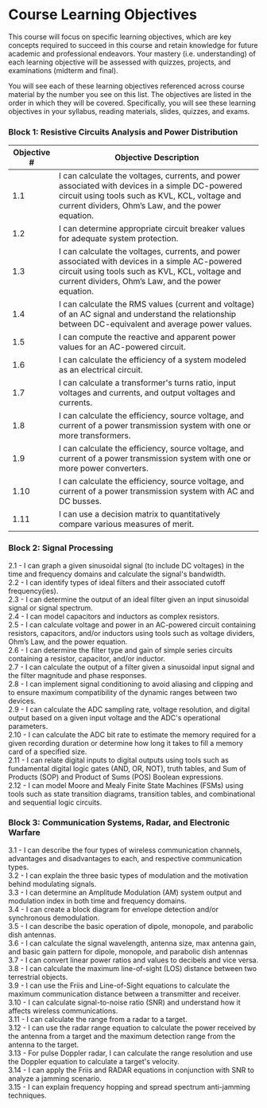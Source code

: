 # Course Learning Objectives

This course will focus on specific learning objectives, which are key concepts required to succeed in this course and retain knowledge for future academic and professional endeavors. Your mastery (i.e. understanding) of each learning objective will be assessed with quizzes, projects, and examinations (midterm and final).

You will see each of these learning objectives referenced across course material by the number you see on this list. The objectives are listed in the order in which they will be covered. Specifically, you will see these learning objectives in your syllabus, reading materials, slides, quizzes, and exams. 

 ### Block 1: Resistive Circuits Analysis and Power Distribution  
| Objective # | Objective Description |
|----------|----------|
| 1.1 | I can calculate the voltages, currents, and power associated with devices in a simple DC-powered circuit using tools such as KVL, KCL, voltage and current dividers, Ohm’s Law, and the power equation. |  
| 1.2 | I can determine appropriate circuit breaker values for adequate system protection. |
| 1.3 | I can calculate the voltages, currents, and power associated with devices in a simple AC-powered circuit using tools such as KVL, KCL, voltage and current dividers, Ohm’s Law, and the power equation.  |  
| 1.4 | I can calculate the RMS values (current and voltage) of an AC signal and understand the relationship between DC-equivalent and average power values.  |  
| 1.5 | I can compute the reactive and apparent power values for an AC-powered circuit.  |  
| 1.6 | I can calculate the efficiency of a system modeled as an electrical circuit.  |  
| 1.7 | I can calculate a transformer's turns ratio, input voltages and currents, and output voltages and currents.   |  
| 1.8 | I can calculate the efficiency, source voltage, and current of a power transmission system with one or more transformers.  |  
| 1.9 | I can calculate the efficiency, source voltage, and current of a power transmission system with one or more power converters.  |  
| 1.10 | I can calculate the efficiency, source voltage, and current of a power transmission system with AC and DC busses.  |  
| 1.11 | I can use a decision matrix to quantitatively compare various measures of merit.  |  

### Block 2: Signal Processing
2.1 - I can graph a given sinusoidal signal (to include DC voltages) in the time and frequency domains and calculate the signal's bandwidth.  
2.2 - I can identify types of ideal filters and their associated cutoff frequency(ies).   
2.3 - I can determine the output of an ideal filter given an input sinusoidal signal or signal spectrum.  
2.4 - I can model capacitors and inductors as complex resistors.   
2.5 - I can calculate voltage and power in an AC-powered circuit containing resistors, capacitors, and/or inductors using tools such as voltage dividers, Ohm’s Law, and the power equation.  
2.6 - I can determine the filter type and gain of simple series circuits containing a resistor, capacitor, and/or inductor.  
2.7 - I can calculate the output of a filter given a sinusoidal input signal and the filter magnitude and phase responses.  
2.8 - I can implement signal conditioning to avoid aliasing and clipping and to ensure maximum compatibility of the dynamic ranges between two devices.    
2.9 - I can calculate the ADC sampling rate, voltage resolution, and digital output based on a given input voltage and the ADC's operational parameters.   
2.10 - I can calculate the ADC bit rate to estimate the memory required for a given recording duration or determine how long it takes to fill a memory card of a specified size.  
2.11 - I can relate digital inputs to digital outputs using tools such as fundamental digital logic gates (AND, OR, NOT), truth tables, and Sum of Products (SOP) and Product of Sums (POS) Boolean expressions.  
2.12 - I can model Moore and Mealy Finite State Machines (FSMs) using tools such as state transition diagrams, transition tables, and combinational and sequential logic circuits.  

### Block 3: Communication Systems, Radar, and Electronic Warfare
3.1 - I can describe the four types of wireless communication channels, advantages and disadvantages to each, and respective communication types.  
3.2 - I can explain the three basic types of modulation and the motivation behind modulating signals.  
3.3 - I can determine an Amplitude Modulation (AM) system output and modulation index in both time and frequency domains.  
3.4 - I can create a block diagram for envelope detection and/or synchronous demodulation.   
3.5 - I can describe the basic operation of dipole, monopole, and parabolic dish antennas.  
3.6 - I can calculate the signal wavelength, antenna size, max antenna gain, and basic gain pattern for dipole, monopole, and parabolic dish antennas  
3.7 - I can convert linear power ratios and values to decibels and vice versa.  
3.8 - I can calculate the maximum line-of-sight (LOS) distance between two terrestrial objects.   
3.9 - I can use the Friis and Line-of-Sight equations to calculate the maximum communication distance between a transmitter and receiver.  
3.10 - I can calculate signal-to-noise ratio (SNR) and understand how it affects wireless communications.  
3.11 - I can calculate the range from a radar to a target.  
3.12 - I can use the radar range equation to calculate the power received by the antenna from a target and the maximum detection range from the antenna to the target.  
3.13 - For pulse Doppler radar, I can calculate the range resolution and use the Doppler equation to calculate a target's velocity.  
3.14 - I can apply the Friis and RADAR equations in conjunction with SNR to analyze a jamming scenario.  
3.15 - I can explain frequency hopping and spread spectrum anti-jamming techniques.  
